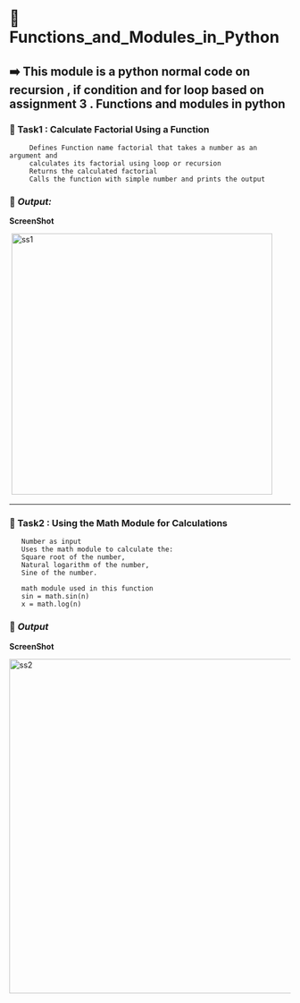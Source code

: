  # 📄 Functions_and_Modules_in_Python

 ## ➡️ This module is a python normal code on recursion , if condition and for loop based on assignment 3 . Functions and modules in python 

 ### 📌 Task1 : Calculate Factorial Using a Function
 
         Defines Function name factorial that takes a number as an argument and
         calculates its factorial using loop or recursion 
         Returns the calculated factorial 
         Calls the function with simple number and prints the output 
         
 ### 🌠 *Output:*
  **ScreenShot**
  
  <img width="467" alt="ss1" src="https://github.com/user-attachments/assets/82787a4d-a2e7-4ee5-ad48-01be754e9097" />

---
### 🎯 Task2 : Using the Math Module for Calculations

       Number as input
       Uses the math module to calculate the:
       Square root of the number,
       Natural logarithm of the number,
       Sine of the number.

       math module used in this function 
       sin = math.sin(n)
       x = math.log(n)

### 📁 *Output*
**ScreenShot**

<img width="598" alt="ss2" src="https://github.com/user-attachments/assets/d5d6bf25-9640-4a84-bdb2-71cf8dca7db1" />

